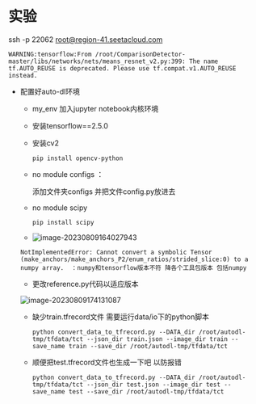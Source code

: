 # 实验

ssh -p 22062 root@region-41.seetacloud.com 

```
WARNING:tensorflow:From /root/ComparisonDetector-master/libs/networks/nets/means_resnet_v2.py:399: The name tf.AUTO_REUSE is deprecated. Please use tf.compat.v1.AUTO_REUSE instead.
```



- 配置好auto-dl环境

  - my_env 加入jupyter notebook内核环境

  - 安装tensorflow==2.5.0

  - 安装cv2

    `pip install opencv-python`

  - no module configs ：

    添加文件夹configs 并把文件config.py放进去

  - no module scipy

    `pip install scipy`

  - ![image-20230809164027943](D:/CODing/pics/image-20230809164027943.png)

  ```
  NotImplementedError: Cannot convert a symbolic Tensor (make_anchors/make_anchors_P2/enum_ratios/strided_slice:0) to a numpy array.  ：numpy和tensorflow版本不符 降各个工具包版本 包括numpy
  ```

  - 更改reference.py代码以适应版本

  ![image-20230809174131087](D:/CODing/pics/image-20230809174131087.png)
  
  - 缺少train.tfrecord文件 需要运行data/io下的python脚本
  
    `python convert_data_to_tfrecord.py --DATA_dir /root/autodl-tmp/tfdata/tct --json_dir train.json --image_dir train --save_name train --save_dir /root/autodl-tmp/tfdata/tct`
  
  - 顺便把test.tfrecord文件也生成一下吧 以防报错
  
    ``python convert_data_to_tfrecord.py --DATA_dir /root/autodl-tmp/tfdata/tct --json_dir test.json --image_dir test --save_name test --save_dir /root/autodl-tmp/tfdata/tct``